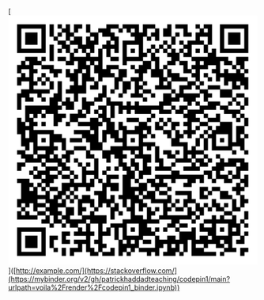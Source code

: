 [<img src="qr-code-pin1.png">]([http://example.com/](https://stackoverflow.com/](https://mybinder.org/v2/gh/patrickhaddadteaching/codepin1/main?urlpath=voila%2Frender%2Fcodepin1_binder.ipynb))
